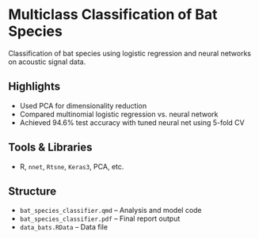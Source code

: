 # Multiclass Classification of Bat Species

Classification of bat species using logistic regression and neural networks on acoustic signal data.

## Highlights
- Used PCA for dimensionality reduction
- Compared multinomial logistic regression vs. neural network
- Achieved 94.6% test accuracy with tuned neural net using 5-fold CV

## Tools & Libraries
- R, `nnet`, `Rtsne`, `Keras3`, PCA, etc.

## Structure
- `bat_species_classifier.qmd` – Analysis and model code
- `bat_species_classifier.pdf` – Final report output
- `data_bats.RData` – Data file
